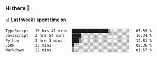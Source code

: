 ### Hi there 👋

<!--
**DBvc/DBvc** is a ✨ _special_ ✨ repository because its `README.md` (this file) appears on your GitHub profile.

Here are some ideas to get you started:

- 🔭 I’m currently working on ...
- 🌱 I’m currently learning ...
- 👯 I’m looking to collaborate on ...
- 🤔 I’m looking for help with ...
- 💬 Ask me about ...
- 📫 How to reach me: ...
- 😄 Pronouns: ...
- ⚡ Fun fact: ...
-->

📊 **Last week I spent time on**
<!--START_SECTION:waka-->

```txt
TypeScript   15 hrs 41 mins  ████████████████▒░░░░░░░░   65.59 %
JavaScript   3 hrs 54 mins   ████░░░░░░░░░░░░░░░░░░░░░   16.34 %
Python       3 hrs 3 mins    ███▒░░░░░░░░░░░░░░░░░░░░░   12.81 %
JSON         33 mins         ▓░░░░░░░░░░░░░░░░░░░░░░░░   02.36 %
Markdown     22 mins         ▒░░░░░░░░░░░░░░░░░░░░░░░░   01.57 %
```

<!--END_SECTION:waka-->
